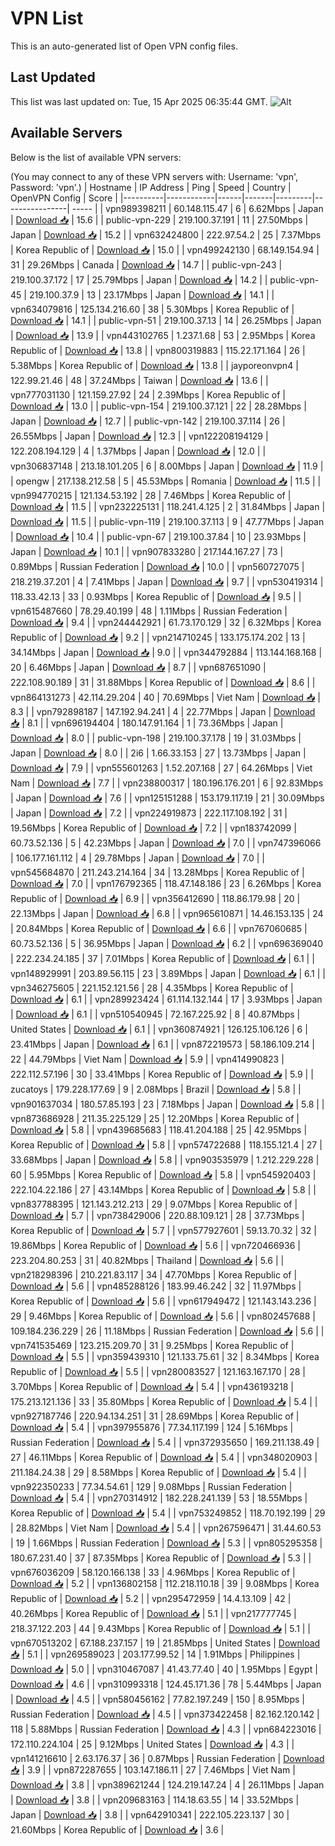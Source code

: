 # VPN List

This is an auto-generated list of Open VPN config files.

## Last Updated

This list was last updated on: Tue, 15 Apr 2025 06:35:44 GMT.
![Alt](https://repobeats.axiom.co/api/embed/186b98318ef1479477931607c1ad7d823f12451f.svg "Repobeats analytics image")

## Available Servers

Below is the list of available VPN servers:

(You may connect to any of these VPN servers with: Username: 'vpn', Password: 'vpn'.)
| Hostname | IP Address | Ping | Speed | Country | OpenVPN Config | Score |
|----------|------------|------|-------|---------|----------------| ----- |
| vpn989398211 | 60.148.115.47 | 6 | 6.62Mbps | Japan | [Download 📥](./configs/server_0_JP.ovpn) | 15.6 |
| public-vpn-229 | 219.100.37.191 | 11 | 27.50Mbps | Japan | [Download 📥](./configs/server_1_JP.ovpn) | 15.2 |
| vpn632424800 | 222.97.54.2 | 25 | 7.37Mbps | Korea Republic of | [Download 📥](./configs/server_2_KR.ovpn) | 15.0 |
| vpn499242130 | 68.149.154.94 | 31 | 29.26Mbps | Canada | [Download 📥](./configs/server_3_CA.ovpn) | 14.7 |
| public-vpn-243 | 219.100.37.172 | 17 | 25.79Mbps | Japan | [Download 📥](./configs/server_4_JP.ovpn) | 14.2 |
| public-vpn-45 | 219.100.37.9 | 13 | 23.17Mbps | Japan | [Download 📥](./configs/server_5_JP.ovpn) | 14.1 |
| vpn634079816 | 125.134.216.60 | 38 | 5.30Mbps | Korea Republic of | [Download 📥](./configs/server_6_KR.ovpn) | 14.1 |
| public-vpn-51 | 219.100.37.13 | 14 | 26.25Mbps | Japan | [Download 📥](./configs/server_7_JP.ovpn) | 13.9 |
| vpn443102765 | 1.237.1.68 | 53 | 2.95Mbps | Korea Republic of | [Download 📥](./configs/server_8_KR.ovpn) | 13.8 |
| vpn800319883 | 115.22.171.164 | 26 | 5.38Mbps | Korea Republic of | [Download 📥](./configs/server_9_KR.ovpn) | 13.8 |
| jayporeonvpn4 | 122.99.21.46 | 48 | 37.24Mbps | Taiwan | [Download 📥](./configs/server_10_TW.ovpn) | 13.6 |
| vpn777031130 | 121.159.27.92 | 24 | 2.39Mbps | Korea Republic of | [Download 📥](./configs/server_11_KR.ovpn) | 13.0 |
| public-vpn-154 | 219.100.37.121 | 22 | 28.28Mbps | Japan | [Download 📥](./configs/server_12_JP.ovpn) | 12.7 |
| public-vpn-142 | 219.100.37.114 | 26 | 26.55Mbps | Japan | [Download 📥](./configs/server_13_JP.ovpn) | 12.3 |
| vpn122208194129 | 122.208.194.129 | 4 | 1.37Mbps | Japan | [Download 📥](./configs/server_14_JP.ovpn) | 12.0 |
| vpn306837148 | 213.18.101.205 | 6 | 8.00Mbps | Japan | [Download 📥](./configs/server_15_JP.ovpn) | 11.9 |
| opengw | 217.138.212.58 | 5 | 45.53Mbps | Romania | [Download 📥](./configs/server_16_RO.ovpn) | 11.5 |
| vpn994770215 | 121.134.53.192 | 28 | 7.46Mbps | Korea Republic of | [Download 📥](./configs/server_17_KR.ovpn) | 11.5 |
| vpn232225131 | 118.241.4.125 | 2 | 31.84Mbps | Japan | [Download 📥](./configs/server_18_JP.ovpn) | 11.5 |
| public-vpn-119 | 219.100.37.113 | 9 | 47.77Mbps | Japan | [Download 📥](./configs/server_19_JP.ovpn) | 10.4 |
| public-vpn-67 | 219.100.37.84 | 10 | 23.93Mbps | Japan | [Download 📥](./configs/server_20_JP.ovpn) | 10.1 |
| vpn907833280 | 217.144.167.27 | 73 | 0.89Mbps | Russian Federation | [Download 📥](./configs/server_21_RU.ovpn) | 10.0 |
| vpn560727075 | 218.219.37.201 | 4 | 7.41Mbps | Japan | [Download 📥](./configs/server_22_JP.ovpn) | 9.7 |
| vpn530419314 | 118.33.42.13 | 33 | 0.93Mbps | Korea Republic of | [Download 📥](./configs/server_23_KR.ovpn) | 9.5 |
| vpn615487660 | 78.29.40.199 | 48 | 1.11Mbps | Russian Federation | [Download 📥](./configs/server_24_RU.ovpn) | 9.4 |
| vpn244442921 | 61.73.170.129 | 32 | 6.32Mbps | Korea Republic of | [Download 📥](./configs/server_25_KR.ovpn) | 9.2 |
| vpn214710245 | 133.175.174.202 | 13 | 34.14Mbps | Japan | [Download 📥](./configs/server_26_JP.ovpn) | 9.0 |
| vpn344792884 | 113.144.168.168 | 20 | 6.46Mbps | Japan | [Download 📥](./configs/server_27_JP.ovpn) | 8.7 |
| vpn687651090 | 222.108.90.189 | 31 | 31.88Mbps | Korea Republic of | [Download 📥](./configs/server_28_KR.ovpn) | 8.6 |
| vpn864131273 | 42.114.29.204 | 40 | 70.69Mbps | Viet Nam | [Download 📥](./configs/server_29_VN.ovpn) | 8.3 |
| vpn792898187 | 147.192.94.241 | 4 | 22.77Mbps | Japan | [Download 📥](./configs/server_30_JP.ovpn) | 8.1 |
| vpn696194404 | 180.147.91.164 | 1 | 73.36Mbps | Japan | [Download 📥](./configs/server_31_JP.ovpn) | 8.0 |
| public-vpn-198 | 219.100.37.178 | 19 | 31.03Mbps | Japan | [Download 📥](./configs/server_32_JP.ovpn) | 8.0 |
| 2i6 | 1.66.33.153 | 27 | 13.73Mbps | Japan | [Download 📥](./configs/server_33_JP.ovpn) | 7.9 |
| vpn555601263 | 1.52.207.168 | 27 | 64.26Mbps | Viet Nam | [Download 📥](./configs/server_34_VN.ovpn) | 7.7 |
| vpn238800317 | 180.196.176.201 | 6 | 92.83Mbps | Japan | [Download 📥](./configs/server_35_JP.ovpn) | 7.6 |
| vpn125151288 | 153.179.117.19 | 21 | 30.09Mbps | Japan | [Download 📥](./configs/server_36_JP.ovpn) | 7.2 |
| vpn224919873 | 222.117.108.192 | 31 | 19.56Mbps | Korea Republic of | [Download 📥](./configs/server_37_KR.ovpn) | 7.2 |
| vpn183742099 | 60.73.52.136 | 5 | 42.23Mbps | Japan | [Download 📥](./configs/server_38_JP.ovpn) | 7.0 |
| vpn747396066 | 106.177.161.112 | 4 | 29.78Mbps | Japan | [Download 📥](./configs/server_39_JP.ovpn) | 7.0 |
| vpn545684870 | 211.243.214.164 | 34 | 13.28Mbps | Korea Republic of | [Download 📥](./configs/server_40_KR.ovpn) | 7.0 |
| vpn176792365 | 118.47.148.186 | 23 | 6.26Mbps | Korea Republic of | [Download 📥](./configs/server_41_KR.ovpn) | 6.9 |
| vpn356412690 | 118.86.179.98 | 20 | 22.13Mbps | Japan | [Download 📥](./configs/server_42_JP.ovpn) | 6.8 |
| vpn965610871 | 14.46.153.135 | 24 | 20.84Mbps | Korea Republic of | [Download 📥](./configs/server_43_KR.ovpn) | 6.6 |
| vpn767060685 | 60.73.52.136 | 5 | 36.95Mbps | Japan | [Download 📥](./configs/server_44_JP.ovpn) | 6.2 |
| vpn696369040 | 222.234.24.185 | 37 | 7.01Mbps | Korea Republic of | [Download 📥](./configs/server_45_KR.ovpn) | 6.1 |
| vpn148929991 | 203.89.56.115 | 23 | 3.89Mbps | Japan | [Download 📥](./configs/server_46_JP.ovpn) | 6.1 |
| vpn346275605 | 221.152.121.56 | 28 | 4.35Mbps | Korea Republic of | [Download 📥](./configs/server_47_KR.ovpn) | 6.1 |
| vpn289923424 | 61.114.132.144 | 17 | 3.93Mbps | Japan | [Download 📥](./configs/server_48_JP.ovpn) | 6.1 |
| vpn510540945 | 72.167.225.92 | 8 | 40.87Mbps | United States | [Download 📥](./configs/server_49_US.ovpn) | 6.1 |
| vpn360874921 | 126.125.106.126 | 6 | 23.41Mbps | Japan | [Download 📥](./configs/server_50_JP.ovpn) | 6.1 |
| vpn872219573 | 58.186.109.214 | 22 | 44.79Mbps | Viet Nam | [Download 📥](./configs/server_51_VN.ovpn) | 5.9 |
| vpn414990823 | 222.112.57.196 | 30 | 33.41Mbps | Korea Republic of | [Download 📥](./configs/server_52_KR.ovpn) | 5.9 |
| zucatoys | 179.228.177.69 | 9 | 2.08Mbps | Brazil | [Download 📥](./configs/server_53_BR.ovpn) | 5.8 |
| vpn901637034 | 180.57.85.193 | 23 | 7.18Mbps | Japan | [Download 📥](./configs/server_54_JP.ovpn) | 5.8 |
| vpn873686928 | 211.35.225.129 | 25 | 12.20Mbps | Korea Republic of | [Download 📥](./configs/server_55_KR.ovpn) | 5.8 |
| vpn439685683 | 118.41.204.188 | 25 | 42.95Mbps | Korea Republic of | [Download 📥](./configs/server_56_KR.ovpn) | 5.8 |
| vpn574722688 | 118.155.121.4 | 27 | 33.68Mbps | Japan | [Download 📥](./configs/server_57_JP.ovpn) | 5.8 |
| vpn903535979 | 1.212.229.228 | 60 | 5.95Mbps | Korea Republic of | [Download 📥](./configs/server_58_KR.ovpn) | 5.8 |
| vpn545920403 | 222.104.22.186 | 27 | 43.14Mbps | Korea Republic of | [Download 📥](./configs/server_59_KR.ovpn) | 5.8 |
| vpn837788395 | 121.143.212.213 | 29 | 9.07Mbps | Korea Republic of | [Download 📥](./configs/server_60_KR.ovpn) | 5.7 |
| vpn738429006 | 220.88.109.121 | 28 | 37.73Mbps | Korea Republic of | [Download 📥](./configs/server_61_KR.ovpn) | 5.7 |
| vpn577927601 | 59.13.70.32 | 32 | 19.86Mbps | Korea Republic of | [Download 📥](./configs/server_62_KR.ovpn) | 5.6 |
| vpn720466936 | 223.204.80.253 | 31 | 40.82Mbps | Thailand | [Download 📥](./configs/server_63_TH.ovpn) | 5.6 |
| vpn218298396 | 210.221.83.117 | 34 | 47.70Mbps | Korea Republic of | [Download 📥](./configs/server_64_KR.ovpn) | 5.6 |
| vpn485288126 | 183.99.46.242 | 32 | 11.97Mbps | Korea Republic of | [Download 📥](./configs/server_65_KR.ovpn) | 5.6 |
| vpn617949472 | 121.143.143.236 | 29 | 9.46Mbps | Korea Republic of | [Download 📥](./configs/server_66_KR.ovpn) | 5.6 |
| vpn802457688 | 109.184.236.229 | 26 | 11.18Mbps | Russian Federation | [Download 📥](./configs/server_67_RU.ovpn) | 5.6 |
| vpn741535469 | 123.215.209.70 | 31 | 9.25Mbps | Korea Republic of | [Download 📥](./configs/server_68_KR.ovpn) | 5.5 |
| vpn359439310 | 121.133.75.61 | 32 | 8.34Mbps | Korea Republic of | [Download 📥](./configs/server_69_KR.ovpn) | 5.5 |
| vpn280083527 | 121.163.167.170 | 28 | 3.70Mbps | Korea Republic of | [Download 📥](./configs/server_70_KR.ovpn) | 5.4 |
| vpn436193218 | 175.213.121.136 | 33 | 35.80Mbps | Korea Republic of | [Download 📥](./configs/server_71_KR.ovpn) | 5.4 |
| vpn927187746 | 220.94.134.251 | 31 | 28.69Mbps | Korea Republic of | [Download 📥](./configs/server_72_KR.ovpn) | 5.4 |
| vpn397955876 | 77.34.117.199 | 124 | 5.16Mbps | Russian Federation | [Download 📥](./configs/server_73_RU.ovpn) | 5.4 |
| vpn372935650 | 169.211.138.49 | 27 | 46.11Mbps | Korea Republic of | [Download 📥](./configs/server_74_KR.ovpn) | 5.4 |
| vpn348020903 | 211.184.24.38 | 29 | 8.58Mbps | Korea Republic of | [Download 📥](./configs/server_75_KR.ovpn) | 5.4 |
| vpn922350233 | 77.34.54.61 | 129 | 9.08Mbps | Russian Federation | [Download 📥](./configs/server_76_RU.ovpn) | 5.4 |
| vpn270314912 | 182.228.241.139 | 53 | 18.55Mbps | Korea Republic of | [Download 📥](./configs/server_77_KR.ovpn) | 5.4 |
| vpn753249852 | 118.70.192.199 | 29 | 28.82Mbps | Viet Nam | [Download 📥](./configs/server_78_VN.ovpn) | 5.4 |
| vpn267596471 | 31.44.60.53 | 19 | 1.66Mbps | Russian Federation | [Download 📥](./configs/server_79_RU.ovpn) | 5.3 |
| vpn805295358 | 180.67.231.40 | 37 | 87.35Mbps | Korea Republic of | [Download 📥](./configs/server_80_KR.ovpn) | 5.3 |
| vpn676036209 | 58.120.166.138 | 33 | 4.96Mbps | Korea Republic of | [Download 📥](./configs/server_81_KR.ovpn) | 5.2 |
| vpn136802158 | 112.218.110.18 | 39 | 9.08Mbps | Korea Republic of | [Download 📥](./configs/server_82_KR.ovpn) | 5.2 |
| vpn295472959 | 14.4.13.109 | 42 | 40.26Mbps | Korea Republic of | [Download 📥](./configs/server_83_KR.ovpn) | 5.1 |
| vpn217777745 | 218.37.122.203 | 44 | 9.43Mbps | Korea Republic of | [Download 📥](./configs/server_84_KR.ovpn) | 5.1 |
| vpn670513202 | 67.188.237.157 | 19 | 21.85Mbps | United States | [Download 📥](./configs/server_85_US.ovpn) | 5.1 |
| vpn269589023 | 203.177.99.52 | 14 | 1.91Mbps | Philippines | [Download 📥](./configs/server_86_PH.ovpn) | 5.0 |
| vpn310467087 | 41.43.77.40 | 40 | 1.95Mbps | Egypt | [Download 📥](./configs/server_87_EG.ovpn) | 4.6 |
| vpn310993318 | 124.45.171.36 | 78 | 5.44Mbps | Japan | [Download 📥](./configs/server_88_JP.ovpn) | 4.5 |
| vpn580456162 | 77.82.197.249 | 150 | 8.95Mbps | Russian Federation | [Download 📥](./configs/server_89_RU.ovpn) | 4.5 |
| vpn373422458 | 82.162.120.142 | 118 | 5.88Mbps | Russian Federation | [Download 📥](./configs/server_90_RU.ovpn) | 4.3 |
| vpn684223016 | 172.110.224.104 | 25 | 9.12Mbps | United States | [Download 📥](./configs/server_91_US.ovpn) | 4.3 |
| vpn141216610 | 2.63.176.37 | 36 | 0.87Mbps | Russian Federation | [Download 📥](./configs/server_92_RU.ovpn) | 3.9 |
| vpn872287655 | 103.147.186.11 | 27 | 7.46Mbps | Viet Nam | [Download 📥](./configs/server_93_VN.ovpn) | 3.8 |
| vpn389621244 | 124.219.147.24 | 4 | 26.11Mbps | Japan | [Download 📥](./configs/server_94_JP.ovpn) | 3.8 |
| vpn209683163 | 114.18.63.55 | 14 | 33.52Mbps | Japan | [Download 📥](./configs/server_95_JP.ovpn) | 3.8 |
| vpn642910341 | 222.105.223.137 | 30 | 21.60Mbps | Korea Republic of | [Download 📥](./configs/server_96_KR.ovpn) | 3.6 |
